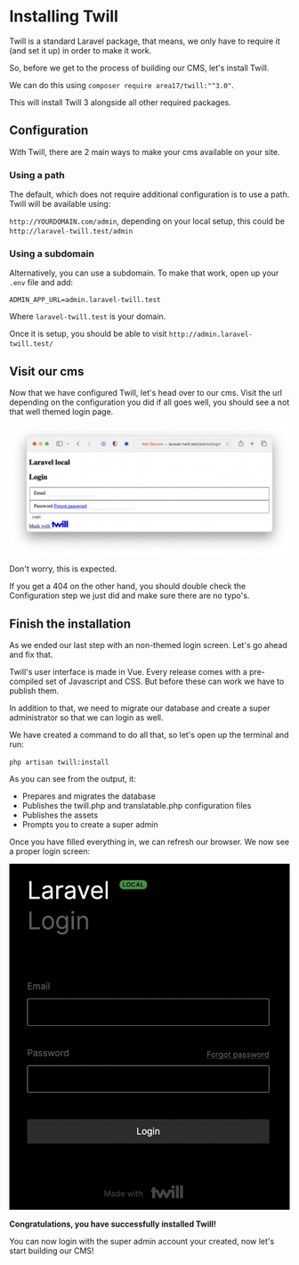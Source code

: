 # Installing Twill

Twill is a standard Laravel package, that means, we only have to require it (and set it up) in order to make it work.

So, before we get to the process of building our CMS, let's install Twill.

We can do this using `composer require area17/twill:"^3.0"`.

This will install Twill 3 alongside all other required packages.

## Configuration

With Twill, there are 2 main ways to make your cms available on your site.

### Using a path

The default, which does not require additional configuration is to use a path. Twill will be available using:

`http://YOURDOMAIN.com/admin`, depending on your local setup, this could be `http://laravel-twill.test/admin`

### Using a subdomain

Alternatively, you can use a subdomain. To make that work, open up your `.env` file and
add:

```
ADMIN_APP_URL=admin.laravel-twill.test
```

Where `laravel-twill.test` is your domain.

Once it is setup, you should be able to visit `http://admin.laravel-twill.test/`

## Visit our cms

Now that we have configured Twill, let's head over to our cms. Visit the url depending on the configuration you did if
all goes well, you should see a not that well themed login page.

![Twill login screen without assets](./assets/login.png)

Don't worry, this is expected.

If you get a 404 on the other hand, you should double check the Configuration step we just did and make sure there are
no typo's.

## Finish the installation

As we ended our last step with an non-themed login screen. Let's go ahead and fix that.

Twill's user interface is made in Vue. Every release comes with a pre-compiled set of Javascript and CSS. But before
these can work we have to publish them.

In addition to that, we need to migrate our database and create a super administrator so that we can login as well.

We have created a command to do all that, so let's open up the terminal and run:

`php artisan twill:install`

As you can see from the output, it:

- Prepares and migrates the database
- Publishes the twill.php and translatable.php configuration files
- Publishes the assets
- Prompts you to create a super admin

Once you have filled everything in, we can refresh our browser. We now see a proper login screen:

<!-- <div class="max-w-lg mx-auto"></div> -->
![login screen fixed](./assets/login-fixed.png)

**Congratulations, you have successfully installed Twill!**

You can now login with the super admin account your created, now let's start building our CMS!
